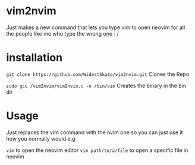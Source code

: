 # vim2nvim
Just makes a new command that lets you type vim to open neovim for all the people like me who type the wrong one : /
# installation

`git clone https://github.com/WidestSkate/vim2nvim.git` Clones the Repo

`sudo gcc /vim2nvim/vim2nvim.c -o /bin/vim` Creates the binary in the bin dir 

# Usage 

Just replaces the vim command with the nvim one so you can just use it how you normally would e.g

`vim` to open the neovim editor
`vim path/to/a/file` to open a specific file in neovim
